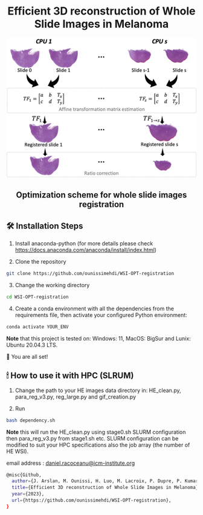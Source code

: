 <h1 align="center">
 Efficient 3D reconstruction of Whole Slide Images in Melanoma
</h1>

<p align="center">
 <img width="600" src="figure.png">
</p>

<h2 align="center">
Optimization scheme for whole slide images registration
</h2>


## 🛠️ Installation Steps

1. Install anaconda-python (for more details please check https://docs.anaconda.com/anaconda/install/index.html)

2. Clone the repository

```bash
git clone https://github.com/ounissimehdi/WSI-OPT-registration
```

3. Change the working directory

```bash
cd WSI-OPT-registration
```

4. Create a conda environment with all the dependencies from the requirements file, then activate your configured Python environment:

```bash
conda activate YOUR_ENV
```
**Note** that this project is tested on: Windows: 11, MacOS: BigSur and Lunix: Ubuntu 20.04.3 LTS.

🌟 You are all set!


## 🕯 How to use it with HPC (SLRUM)

1. Change the path to your HE images data directory in: HE_clean.py, para_reg_v3.py, reg_large.py and gif_creation.py

2. Run
```bash
bash dependency.sh
```
**Note** this will run the HE_clean.py using stage0.sh SLURM configuration then para_reg_v3.py from stage1.sh etc. SLURM configuration can be modified to suit your HPC specifications also the job array (the number of HE WSI).


email address : daniel.racoceanu@icm-institute.org
```bash
@misc{Github,
  author={J. Arslan, M. Ounissi, H. Luo, M. Lacroix, P. Dupre, P. Kumar, A. Hodgkinson, S.Dandou, R. Larive, C. Pignodel, L. Le Cam, O. Radulescu, and D. Racoceanu},
  title={Efficient 3D reconstruction of Whole Slide Images in Melanoma},
  year={2023},
  url={https://github.com/ounissimehdi/WSI-OPT-registration},
}
```
